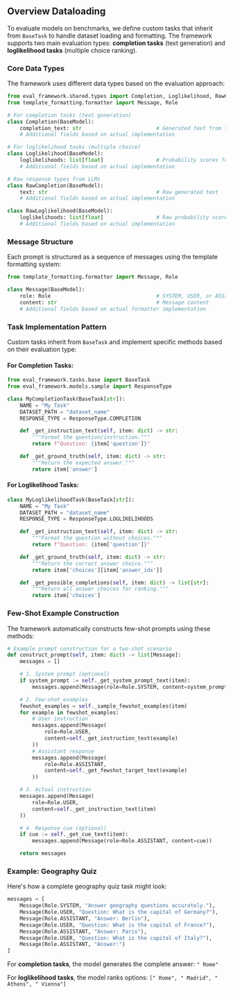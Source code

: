 ## Overview Dataloading

To evaluate models on benchmarks, we define custom tasks that inherit from `BaseTask` to handle dataset loading and formatting. The framework supports two main evaluation types: **completion tasks** (text generation) and **loglikelihood tasks** (multiple choice ranking).

### Core Data Types

The framework uses different data types based on the evaluation approach:

```python
from eval_framework.shared.types import Completion, Loglikelihood, RawCompletion, RawLoglikelihood
from template_formatting.formatter import Message, Role

# For completion tasks (text generation)
class Completion(BaseModel):
    completion_text: str                        # Generated text from the model
    # Additional fields based on actual implementation

# For loglikelihood tasks (multiple choice)
class Loglikelihood(BaseModel):
    loglikelihoods: list[float]                 # Probability scores for each choice
    # Additional fields based on actual implementation

# Raw response types from LLMs
class RawCompletion(BaseModel):
    text: str                                   # Raw generated text
    # Additional fields based on actual implementation

class RawLoglikelihood(BaseModel):
    loglikelihoods: list[float]                 # Raw probability scores
    # Additional fields based on actual implementation
```

### Message Structure

Each prompt is structured as a sequence of messages using the template formatting system:

```python
from template_formatting.formatter import Message, Role

class Message(BaseModel):
    role: Role                                  # SYSTEM, USER, or ASSISTANT
    content: str                                # Message content
    # Additional fields based on actual formatter implementation
```

### Task Implementation Pattern

Custom tasks inherit from `BaseTask` and implement specific methods based on their evaluation type:

#### For Completion Tasks:
```python
from eval_framework.tasks.base import BaseTask
from eval_framework.models.sample import ResponseType

class MyCompletionTask(BaseTask[str]):
    NAME = "My Task"
    DATASET_PATH = "dataset_name"
    RESPONSE_TYPE = ResponseType.COMPLETION

    def _get_instruction_text(self, item: dict) -> str:
        """Format the question/instruction."""
        return f"Question: {item['question']}"

    def _get_ground_truth(self, item: dict) -> str:
        """Return the expected answer."""
        return item['answer']
```

#### For Loglikelihood Tasks:
```python
class MyLoglikelihoodTask(BaseTask[str]):
    NAME = "My Task"
    DATASET_PATH = "dataset_name"
    RESPONSE_TYPE = ResponseType.LOGLIKELIHOODS

    def _get_instruction_text(self, item: dict) -> str:
        """Format the question without choices."""
        return f"Question: {item['question']}"

    def _get_ground_truth(self, item: dict) -> str:
        """Return the correct answer choice."""
        return item['choices'][item['answer_idx']]

    def _get_possible_completions(self, item: dict) -> list[str]:
        """Return all answer choices for ranking."""
        return item['choices']
```

### Few-Shot Example Construction

The framework automatically constructs few-shot prompts using these methods:

```python
# Example prompt construction for a two-shot scenario
def construct_prompt(self, item: dict) -> list[Message]:
    messages = []

    # 1. System prompt (optional)
    if system_prompt := self._get_system_prompt_text(item):
        messages.append(Message(role=Role.SYSTEM, content=system_prompt))

    # 2. Few-shot examples
    fewshot_examples = self._sample_fewshot_examples(item)
    for example in fewshot_examples:
        # User instruction
        messages.append(Message(
            role=Role.USER,
            content=self._get_instruction_text(example)
        ))
        # Assistant response
        messages.append(Message(
            role=Role.ASSISTANT,
            content=self._get_fewshot_target_text(example)
        ))

    # 3. Actual instruction
    messages.append(Message(
        role=Role.USER,
        content=self._get_instruction_text(item)
    ))

    # 4. Response cue (optional)
    if cue := self._get_cue_text(item):
        messages.append(Message(role=Role.ASSISTANT, content=cue))

    return messages
```

### Example: Geography Quiz

Here's how a complete geography quiz task might look:

```python
messages = [
    Message(Role.SYSTEM, "Answer geography questions accurately."),
    Message(Role.USER, "Question: What is the capital of Germany?"),
    Message(Role.ASSISTANT, "Answer: Berlin"),
    Message(Role.USER, "Question: What is the capital of France?"),
    Message(Role.ASSISTANT, "Answer: Paris"),
    Message(Role.USER, "Question: What is the capital of Italy?"),
    Message(Role.ASSISTANT, "Answer:")
]
```

For **completion tasks**, the model generates the complete answer: `" Rome"`

For **loglikelihood tasks**, the model ranks options: `[" Rome", " Madrid", " Athens", " Vienna"]`
